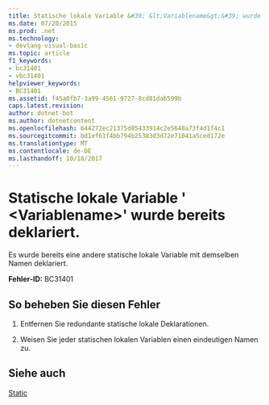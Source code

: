 ```yaml
---
title: Statische lokale Variable &#39; &lt;Variablename&gt;&#39; wurde bereits deklariert.
ms.date: 07/20/2015
ms.prod: .net
ms.technology:
- devlang-visual-basic
ms.topic: article
f1_keywords:
- bc31401
- vbc31401
helpviewer_keywords:
- BC31401
ms.assetid: f45a0fb7-3a99-4561-9727-8cd81dab599b
caps.latest.revision: 
author: dotnet-bot
ms.author: dotnetcontent
ms.openlocfilehash: 644272ec21375d85433914c2e5648a73f4d1f4c1
ms.sourcegitcommit: bd1ef61f4bb794b25383d3d72e71041a5ced172e
ms.translationtype: MT
ms.contentlocale: de-DE
ms.lasthandoff: 10/18/2017
---
```

# <a name="static-local-variable-39ltvariablenamegt39-is-already-declared"></a>Statische lokale Variable &#39; &lt;Variablename&gt;&#39; wurde bereits deklariert.
Es wurde bereits eine andere statische lokale Variable mit demselben Namen deklariert.  
  
 **Fehler-ID:** BC31401  
  
## <a name="to-correct-this-error"></a>So beheben Sie diesen Fehler  
  
1.  Entfernen Sie redundante statische lokale Deklarationen.  
  
2.  Weisen Sie jeder statischen lokalen Variablen einen eindeutigen Namen zu.  
  
## <a name="see-also"></a>Siehe auch  
 [Static](../../visual-basic/language-reference/modifiers/static.md)
